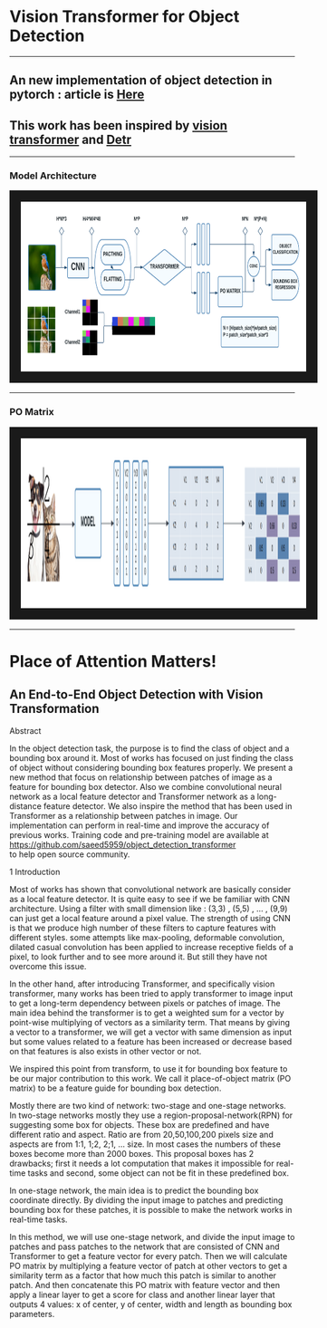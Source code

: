 # Vision Transformer for Object Detection 

---

## An new implementation of object detection in pytorch : article is [Here](article.pdf) 
## This work has been inspired by [vision transformer](https://arxiv.org/abs/2010.11929) and [Detr](https://arxiv.org/abs/2005.12872)
---
### Model Architecture
<img src="/model.png" width="900" height="300" border="20" title="model">

---
### PO Matrix
<img src="/po_matrix.png" width="900" height="300" border="20" title="model">

---

# Place of Attention Matters!

## An End-to-End Object Detection with Vision Transformation

Abstract

In the object detection task, the purpose is to find the class of object and a bounding box around it. Most of works has focused on just finding the class of object without considering bounding box features properly. We present a new method that focus on relationship between patches of image as a feature for bounding box detector.
Also we combine convolutional neural network as a local feature detector and Transformer network as a long-distance feature detector. We also inspire the method that has been used in Transformer as a relationship between patches in image.
Our implementation can perform in real-time and improve the accuracy of previous works.
Training code and pre-training model are available at
https://github.com/saeed5959/object_detection_transformer     
to help open source community.

1  Introduction

Most of works has shown that convolutional network are basically consider as a local feature detector. It is quite easy to see if we be familiar with CNN architecture. Using a filter with small dimension like : (3,3) , (5,5) , … , (9,9) can just get a local feature around a pixel value. The strength of using CNN is that we produce high number of these filters to capture features with different styles. some attempts like max-pooling, deformable convolution, dilated casual convolution has been applied to increase receptive fields of a pixel, to look further and to see more around it.  But still they have not overcome this issue.

In the other hand, after introducing Transformer, and specifically vision transformer, many works has been tried to apply transformer to image input to get a long-term dependency between pixels or patches of image. The main idea behind the transformer is to get a weighted sum for a vector by point-wise multiplying of vectors as a similarity term.
That means by giving a vector to a transformer, we will get a vector with same dimension as input but some values related to a feature has been increased or decrease based on that features is also exists in other vector or not.  

We inspired this point from transform, to use it for bounding box feature to be our major contribution to this work. We call it place-of-object matrix (PO matrix) to be a feature guide for bounding box detection.

Mostly there are two kind of network: two-stage and one-stage networks. In two-stage networks mostly they use a region-proposal-network(RPN) for suggesting some box for objects. These box are predefined and have different ratio and aspect. Ratio are from 20,50,100,200 pixels size and aspects are from 1:1, 1;2, 2;1, … size. In most cases the numbers of these boxes become more than 2000 boxes. This proposal boxes has 2 drawbacks; first it needs a lot computation that makes it impossible for real-time tasks and second, some object can not be fit in these predefined box. 

In one-stage network, the main idea is to predict the bounding box coordinate directly. By dividing the input image to patches and predicting bounding box for these patches, it is possible to make the network works in real-time tasks.

In this method, we will use one-stage network, and divide the input image to patches and pass patches to the network that are consisted of CNN and Transformer to get a feature vector for every patch. Then we will calculate PO matrix by multiplying a feature vector of patch at other vectors to get a similarity term as a factor that how much this patch is similar to another patch. And then concatenate this PO matrix with feature vector and then apply a linear layer to get a score for class and another linear layer that outputs 4 values: x of center, y of center, width and length as bounding box parameters.
